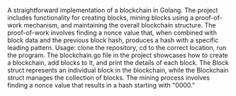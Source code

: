 
A straightforward implementation of a blockchain in Golang. The project includes functionality for creating blocks, mining blocks using a proof-of-work mechanism, and maintaining the overall blockchain structure. The proof-of-work involves finding a nonce value that, when combined with block data and the previous block hash, produces a hash with a specific leading pattern.
Usage:
clone the repository,
cd to the correct location,
run the program.
The blockchain.go file in the project showcases how to create a blockchain, add blocks to it, and print the details of each block. The Block struct represents an individual block in the blockchain, while the Blockchain struct manages the collection of blocks. The mining process involves finding a nonce value that results in a hash starting with "0000."
